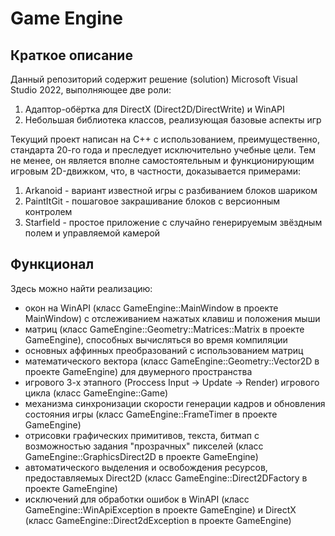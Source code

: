 # Game Engine

## Краткое описание

Данный репозиторий содержит решение (solution) Microsoft Visual Studio 2022, выполняющее две роли:

<ol>
	<li> Адаптор-обёртка для DirectX (Direct2D/DirectWrite) и WinAPI</li>
	<li> Небольшая библиотека классов, реализующая базовые аспекты игр</li>
</ol>

Текущий проект написан на C++ с использованием, преимущественно, стандарта 20-го года и преследует исключительно учебные цели. Тем не менее, он является вполне самостоятельным и функционирующим игровым 2D-движком, что, в частности, доказывается примерами:

<ol>
	<li> Arkanoid - вариант известной игры с разбиванием блоков шариком</li>
	<li> PaintItGit - пошаговое закрашивание блоков с версионным контролем</li>
	<li> Starfield - простое приложение с случайно генерируемым звёздным полем и управляемой камерой</li>
</ol>

## Функционал

Здесь можно найти реализацию:
- окон на WinAPI (класс GameEngine::MainWindow в проекте MainWindow) с отслеживанием нажатых клавиш и положения мыши
- матриц (класс GameEngine::Geometry::Matrices::Matrix в проекте GameEngine), способных вычисляться во время компиляции
- основных аффинных преобразований с использованием матриц
- математического вектора (класс GameEngine::Geometry::Vector2D в проекте GameEngine) для двумерного пространства
- игрового 3-х этапного (Proccess Input -> Update -> Render) игрового цикла (класс GameEngine::Game)
- механизма синхронизации скорости генерации кадров и обновления состояния игры (класс GameEngine::FrameTimer в проекте GameEngine)
- отрисовки графических примитивов, текста, битмап с возможностью задания "прозрачных" пикселей (класс GameEngine::GraphicsDirect2D в проекте GameEngine)
- автоматического выделения и освобождения ресурсов, предоставляемых Direct2D (класс GameEngine::Direct2DFactory в проекте GameEngine)
- исключений для обработки ошибок в WinAPI (класс GameEngine::WinApiException в проекте GameEngine) и DirectX (класс GameEngine::Direct2dException в проекте GameEngine)
